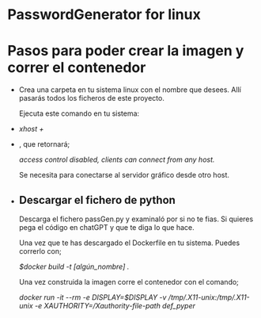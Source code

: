 # PasswordGenerator for linux
<h1>Pasos para poder crear la imagen y correr el contenedor</h1>
<ul>
  <li><p>Crea una carpeta en tu sistema linux con el nombre que desees. Allí pasarás todos los ficheros de este proyecto.</p></li>
    <p>Ejecuta este comando en tu sistema:</p>
    <li><p><i>xhost +</i></p><li>
    <p>, que retornará;</p>
    <p><i>access control disabled, clients can connect from any host.</i></p>
    <p>Se necesita para conectarse al servidor gráfico desde otro host.</p>
  <li><h2>Descargar el fichero de python</h2></li>
  <p>Descarga el fichero passGen.py y examinaló por si no te fias. Si quieres pega el código en chatGPT y que te diga lo que hace.</p>

<p>Una vez que te has descargado el Dockerfile en tu sistema. Puedes correrlo con;</p>
<p><i>$docker build -t [algún_nombre] . </i></p>
<p>Una vez construida la imagen corre el contenedor con el comando;</p>
<p><i>docker run -it --rm -e DISPLAY=$DISPLAY -v /tmp/.X11-unix:/tmp/.X11-unix -e XAUTHORITY=/Xauthority-file-path def_pyper</i></p>


